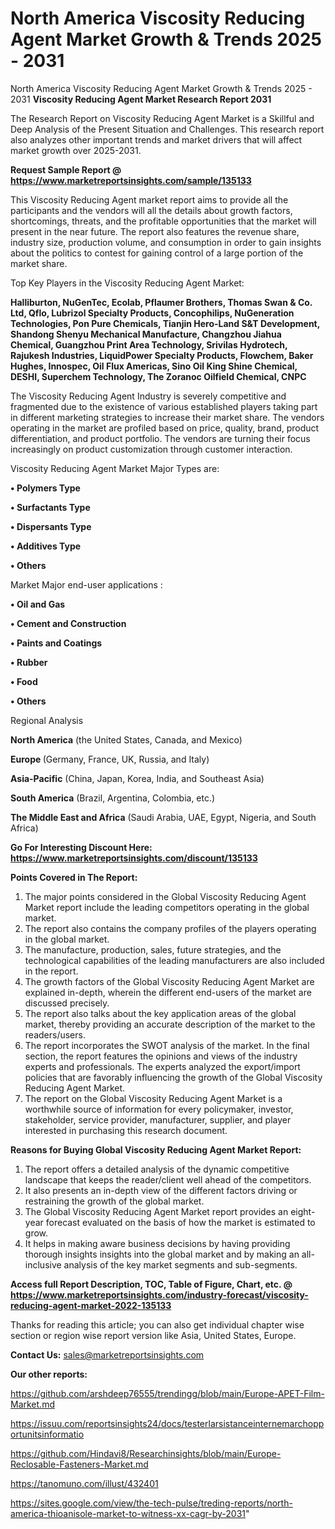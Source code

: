 # North America Viscosity Reducing Agent Market Growth & Trends 2025 - 2031
North America Viscosity Reducing Agent Market Growth & Trends 2025 - 2031
<strong>Viscosity Reducing Agent Market Research Report 2031</strong>

The Research Report on Viscosity Reducing Agent Market is a Skillful and Deep Analysis of the Present Situation and Challenges. This research report also analyzes other important trends and market drivers that will affect market growth over 2025-2031.

<strong>Request Sample Report @ <a href=https://www.marketreportsinsights.com/sample/135133>https://www.marketreportsinsights.com/sample/135133</a></strong>

This Viscosity Reducing Agent market report aims to provide all the participants and the vendors will all the details about growth factors, shortcomings, threats, and the profitable opportunities that the market will present in the near future. The report also features the revenue share, industry size, production volume, and consumption in order to gain insights about the politics to contest for gaining control of a large portion of the market share.

Top Key Players in the Viscosity Reducing Agent Market:

<strong>Halliburton, NuGenTec, Ecolab, Pflaumer Brothers, Thomas Swan & Co. Ltd, Qflo, Lubrizol Specialty Products, Concophilips, NuGeneration Technologies, Pon Pure Chemicals, Tianjin Hero-Land S&T Development, Shandong Shenyu Mechanical Manufacture, Changzhou Jiahua Chemical, Guangzhou Print Area Technology, Srivilas Hydrotech, Rajukesh Industries, LiquidPower Specialty Products, Flowchem, Baker Hughes, Innospec, Oil Flux Americas, Sino Oil King Shine Chemical, DESHI, Superchem Technology, The Zoranoc Oilfield Chemical, CNPC</strong>

The Viscosity Reducing Agent Industry is severely competitive and fragmented due to the existence of various established players taking part in different marketing strategies to increase their market share. The vendors operating in the market are profiled based on price, quality, brand, product differentiation, and product portfolio. The vendors are turning their focus increasingly on product customization through customer interaction.

Viscosity Reducing Agent Market Major Types are:

<strong>• Polymers Type

• Surfactants Type

• Dispersants Type

• Additives Type

• Others</strong>

Market Major end-user applications :

<strong>• Oil and Gas

• Cement and Construction

• Paints and Coatings

• Rubber

• Food

• Others</strong>

Regional Analysis

</u><strong><b>North America</b></strong> (the United States, Canada, and Mexico)

<strong><b>Europe </b></strong>(Germany, France, UK, Russia, and Italy)

<strong><b>Asia-Pacific</b></strong> (China, Japan, Korea, India, and Southeast Asia)

<strong><b>South America</b></strong> (Brazil, Argentina, Colombia, etc.)

<strong><b>The Middle East and Africa</b></strong> (Saudi Arabia, UAE, Egypt, Nigeria, and South Africa)

<strong>Go For Interesting Discount Here: <a href=https://www.marketreportsinsights.com/discount/135133>https://www.marketreportsinsights.com/discount/135133</a></strong>

<strong>Points Covered in The Report:</strong>
<ol>
  <li>The major points considered in the Global Viscosity Reducing Agent Market report include the leading competitors operating in the global market.</li>
  <li>The report also contains the company profiles of the players operating in the global market.</li>
  <li>The manufacture, production, sales, future strategies, and the technological capabilities of the leading manufacturers are also included in the report.</li>
  <li>The growth factors of the Global Viscosity Reducing Agent Market are explained in-depth, wherein the different end-users of the market are discussed precisely.</li>
  <li>The report also talks about the key application areas of the global market, thereby providing an accurate description of the market to the readers/users.</li>
  <li>The report incorporates the SWOT analysis of the market. In the final section, the report features the opinions and views of the industry experts and professionals. The experts analyzed the export/import policies that are favorably influencing the growth of the Global Viscosity Reducing Agent Market.</li>
  <li>The report on the Global Viscosity Reducing Agent Market is a worthwhile source of information for every policymaker, investor, stakeholder, service provider, manufacturer, supplier, and player interested in purchasing this research document.</li>
</ol>
<strong>Reasons for Buying Global Viscosity Reducing Agent Market Report:</strong>

<ol>
  <li>The report offers a detailed analysis of the dynamic competitive landscape that keeps the reader/client well ahead of the competitors.</li>
  <li>It also presents an in-depth view of the different factors driving or restraining the growth of the global market.</li>
  <li>The Global Viscosity Reducing Agent Market report provides an eight-year forecast evaluated on the basis of how the market is estimated to grow.</li>
  <li>It helps in making aware business decisions by having providing thorough insights insights into the global market and by making an all-inclusive analysis of the key market segments and sub-segments.</li>
</ol>
<strong>Access full Report Description, TOC, Table of Figure, Chart, etc. @ <a href=https://www.marketreportsinsights.com/industry-forecast/viscosity-reducing-agent-market-2022-135133>https://www.marketreportsinsights.com/industry-forecast/viscosity-reducing-agent-market-2022-135133</a></strong>


Thanks for reading this article; you can also get individual chapter wise section or region wise report version like Asia, United States, Europe.

<strong>Contact Us:</strong>
sales@marketreportsinsights.com

<strong>Our other reports:</strong>

<a href=https://github.com/arshdeep76555/trendingg/blob/main/Europe-APET-Film-Market.md>https://github.com/arshdeep76555/trendingg/blob/main/Europe-APET-Film-Market.md</a>

<a href=https://issuu.com/reportsinsights24/docs/testerlarsistanceinternemarchopportunitsinformatio>https://issuu.com/reportsinsights24/docs/testerlarsistanceinternemarchopportunitsinformatio</a>

<a href=https://github.com/Hindavi8/Researchinsights/blob/main/Europe-Reclosable-Fasteners-Market.md>https://github.com/Hindavi8/Researchinsights/blob/main/Europe-Reclosable-Fasteners-Market.md</a>

<a href=https://tanomuno.com/illust/432401>https://tanomuno.com/illust/432401</a>

<a href=https://sites.google.com/view/the-tech-pulse/treding-reports/north-america-thioanisole-market-to-witness-xx-cagr-by-2031>https://sites.google.com/view/the-tech-pulse/treding-reports/north-america-thioanisole-market-to-witness-xx-cagr-by-2031</a>"
